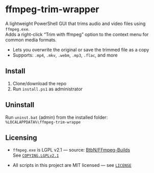 # ffmpeg-trim-wrapper

A lightweight PowerShell GUI that trims audio and video files using `ffmpeg.exe`.  
Adds a right-click “Trim with ffmpeg” option to the context menu for common media formats.

- Lets you overwrite the original or save the trimmed file as a copy  
- Supports: `.mp4`, `.mkv`, `.webm`, `.mp3`, `.flac`, and more

## Install

1. Clone/download the repo  
2. Run `install.ps1` as administrator  

## Uninstall

Run `uninst.bat` (admin) from the installed folder:  
`%LOCALAPPDATA%\ffmpeg-trim-wrappe`

## Licensing

- `ffmpeg.exe` is LGPL v2.1 — source: [BtbN/FFmpeg-Builds](https://github.com/BtbN/FFmpeg-Builds)  
  See [`COPYING.LGPLv2.1`](COPYING.LGPLv2.1)

- All scripts in this project are MIT licensed — see [`LICENSE`](LICENSE)
